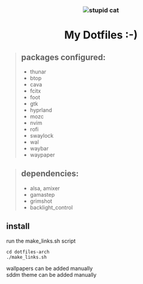 ### <h3 align="center">![](https://media.tenor.com/4VY0Ykn4lN4AAAAM/cat-broken-cat.gif "stupid cat") </h3>

# <h1 align="center"> My Dotfiles :-) </h1>

>## **packages configured:**
>* thunar
>* btop
>* cava
>* fcitx
>* foot
>* gtk
>* hyprland
>* mozc
>* nvim
>* rofi
>* swaylock
>* wal
>* waybar
>* waypaper

>## **dependencies:**
>* alsa, amixer
>* gamastep
>* grimshot
>* backlight_control

## install
run the make_links.sh script
```
cd dotfiles-arch
./make_links.sh
```
wallpapers can be added manually\
sddm theme can be added manually
